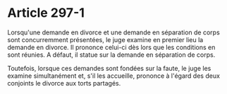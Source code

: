 # Article 297-1

Lorsqu'une demande en divorce et une demande en séparation de corps sont concurremment présentées, le juge examine en premier lieu la demande en divorce. Il prononce celui-ci dès lors que les conditions en sont réunies. A défaut, il statue sur la demande en séparation de corps.

Toutefois, lorsque ces demandes sont fondées sur la faute, le juge les examine simultanément et, s'il les accueille, prononce à l'égard des deux conjoints le divorce aux torts partagés.
